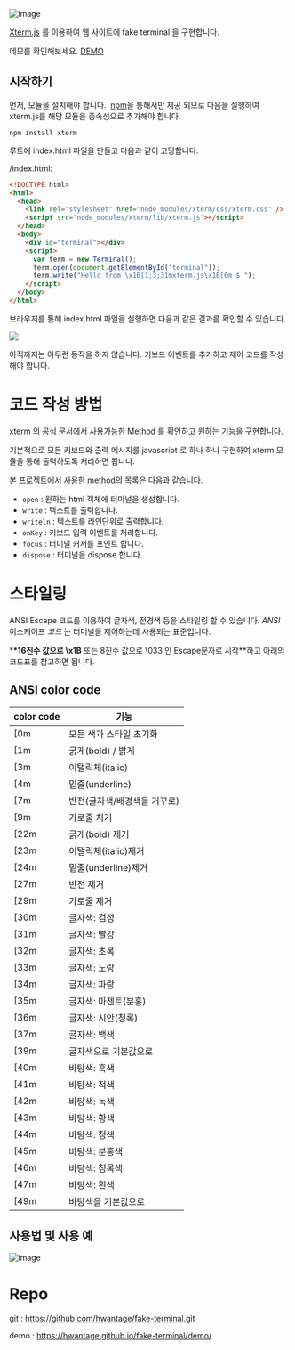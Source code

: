 ![image](https://github.com/hwantage/fake-terminal/assets/82494320/f1ac3169-2609-4c85-818a-51738ef47a35)

[Xterm.js](https://xtermjs.org/) 를 이용하여 웹 사이트에 fake terminal 을 구현합니다.

데모를 확인해보세요. [DEMO](https://hwantage.github.io/fake-terminal/demo/)

## 시작하기

먼저, 모듈을 설치해야 합니다.  [npm](https://www.npmjs.com/)을 통해서만 제공 되므로 다음을 실행하여 xterm.js를 해당 모듈을 종속성으로 추가해야 합니다.

```shell notranslate position-relative overflow-auto
npm install xterm
```

루트에 index.html 파일을 만들고 다음과 같이 코딩합니다.

/index.html:

```html
<!DOCTYPE html>
<html>
  <head>
    <link rel="stylesheet" href="node_modules/xterm/css/xterm.css" />
    <script src="node_modules/xterm/lib/xterm.js"></script>
  </head>
  <body>
    <div id="terminal"></div>
    <script>
      var term = new Terminal();
      term.open(document.getElementById("terminal"));
      term.write("Hello from \x1B[1;3;31mxterm.js\x1B[0m $ ");
    </script>
  </body>
</html>
```

브라우저를 통해 index.html 파일을 실행하면 다음과 같은 결과를 확인할 수 있습니다.

![](https://github.com/hwantage/fake-terminal/assets/82494320/05b54f15-8c5c-495d-a9c0-1b32655855e6)

아직까지는 아무런 동작을 하지 않습니다. 키보드 이벤트를 추가하고 제어 코드를 작성해야 합니다.

# 코드 작성 방법

xterm 의 [공식 문서](https://xtermjs.org/docs/api/terminal/classes/terminal/)에서 사용가능한 Method 를 확인하고 원하는 기능을 구현합니다.

기본적으로 모든 키보드와 출력 메시지를 javascript 로 하나 하나 구현하여 xterm 모듈을 통해 출력하도록 처리하면 됩니다.

본 프로젝트에서 사용한 method의 목록은 다음과 같습니다.

- `open` : 원하는 html 객체에 터미널을 생성합니다.
- `write` : 텍스트를 출력합니다.
- `writeln` : 텍스트를 라인단위로 출력합니다.
- `onKey` : 키보드 입력 이벤트를 처리합니다.
- `focus` : 터미널 커서를 포인트 합니다.
- `dispose` : 터미널을 dispose 합니다.

# 스타일링

ANSI Escape 코드를 이용하여 글자색, 전경색 등을 스타일링 할 수 있습니다. _ANSI_ 이스케이프 _코드_ 는 터미널을 제어하는데 사용되는 표준입니다.

\***\*16진수 값으로 \x1B** 또는 8진수 값으로 \033 인 Escape문자로 시작\*\*하고 아래의 코드표를 참고하면 됩니다.

## ANSI color code

| color code | 기능                         |
| ---------- | ---------------------------- |
| [0m        | 모든 색과 스타일 초기화      |
| [1m        | 굵게(bold) / 밝게            |
| [3m        | 이탤릭체(italic)             |
| [4m        | 밑줄(underline)              |
| [7m        | 반전(글자색/배경색을 거꾸로) |
| [9m        | 가로줄 치기                  |
| [22m       | 굵게(bold) 제거              |
| [23m       | 이탤릭체(italic)제거         |
| [24m       | 밑줄(underline)제거          |
| [27m       | 반전 제거                    |
| [29m       | 가로줄 제거                  |
| [30m       | 글자색: 검정                 |
| [31m       | 글자색: 빨강                 |
| [32m       | 글자색: 초록                 |
| [33m       | 글자색: 노랑                 |
| [34m       | 글자색: 파랑                 |
| [35m       | 글자색: 마젠트(분홍)         |
| [36m       | 글자색: 시안(청록)           |
| [37m       | 글자색: 백색                 |
| [39m       | 글자색으로 기본값으로        |
| [40m       | 바탕색: 흑색                 |
| [41m       | 바탕색: 적색                 |
| [42m       | 바탕색: 녹색                 |
| [43m       | 바탕색: 황색                 |
| [44m       | 바탕색: 청색                 |
| [45m       | 바탕색: 분홍색               |
| [46m       | 바탕색: 청록색               |
| [47m       | 바탕색: 흰색                 |
| [49m       | 바탕색을 기본값으로          |

## 사용법 및 사용 예

![image](https://github.com/hwantage/fake-terminal/assets/82494320/e5f4df69-c08d-4a4b-a9ee-6e9e3b711faa "출처 : https://velog.io/@octo__/ANSI-color-code")


# Repo

git : https://github.com/hwantage/fake-terminal.git

demo : https://hwantage.github.io/fake-terminal/demo/

